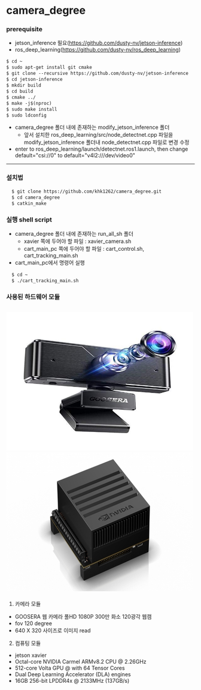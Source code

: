 camera_degree
=============

### prerequisite
* jetson_inference 필요(https://github.com/dusty-nv/jetson-inference)
* ros_deep_learning(https://github.com/dusty-nv/ros_deep_learning)
```
$ cd ~
$ sudo apt-get install git cmake
$ git clone --recursive https://github.com/dusty-nv/jetson-inference
$ cd jetson-inference
$ mkdir build
$ cd build
$ cmake ../
$ make -j$(nproc)
$ sudo make install
$ sudo ldconfig
```
* camera_degree 폴더 내에 존재하는 modify_jetson_inference 폴더
  * 앞서 설치한 ros_deep_learning/src/node_detectnet.cpp 파일을 modify_jetson_inference 폴더내 node_detectnet.cpp 파일로 변경 수정
* enter to ros_deep_learning/launch/detectnet.ros1.launch, then change default="csi://0" to default="v4l2:///dev/video0"
- - -

### 설치법
```
  $ git clone https://github.com/khk1262/camera_degree.git
  $ cd camera_degree
  $ catkin_make
```

### 실행 shell script
* camera_degree 폴더 내에 존재하는 run_all_sh 폴더
  * xavier 쪽에 두어야 할 파일 : xavier_camera.sh
  * cart_main_pc 쪽에 두어야 할 파일 : cart_control.sh, cart_tracking_main.sh
* cart_main_pc에서 명령어 실행
```
  $ cd ~
  $ ./cart_tracking_main.sh 
```

### 사용된 하드웨어 모듈

<img src="https://github.com/khk1262/camera_degree/blob/main/pic/%EA%B4%91%EA%B0%81%20%EC%B9%B4%EB%A9%94%EB%9D%BC.jpg" width="500" height="370"><img src="https://github.com/khk1262/camera_degree/blob/main/pic/%EC%A0%AF%EC%8A%A8%20%EC%9E%90%EB%B9%84%EC%97%90.jpg" width="500" height="370">  
---
1. 카메라 모듈
- GOOSERA 웹 카메라 풀HD 1080P 300만 화소 120광각 웹캠
- fov 120 degree
- 640 X 320 사이즈로 이미지 read

2. 컴퓨팅 모듈
- jetson xavier
- Octal-core NVIDIA Carmel ARMv8.2 CPU @ 2.26GHz
- 512-core Volta GPU @ with 64 Tensor Cores
- Dual Deep Learning Accelerator (DLA) engines
- 16GB 256-bit LPDDR4x @ 2133MHz (137GB/s)
